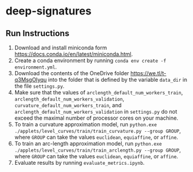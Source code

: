 # deep-signatures

## Run Instructions

1. Download and install miniconda form https://docs.conda.io/en/latest/miniconda.html.
2. Create a conda environment by running `conda env create -f environment.yml`.
3. Download the contents of the OneDrive folder https://we.tl/t-q3MsgOIyqu into the folder that is defined by the variable `data_dir` in the file `settings.py`.
4. Make sure that the values of `arclength_default_num_workers_train`, `arclength_default_num_workers_validation`, `curvature_default_num_workers_train`, and `arclength_default_num_workers_validation` in `settings.py` do not exceed the maximal number of processor cores on your machine.
5. To train a curvature approximation model, run `python.exe ./applets/level_curves/train/train_curvature.py --group GROUP`, where `GROUP` can take the values `euclidean`, `equiaffine`, or `affine`.
6. To train an arc-length approximation model, run `python.exe ./applets/level_curves/train/train_arclength.py --group GROUP`, where `GROUP` can take the values `euclidean`, `equiaffine`, or `affine`.
7. Evaluate results by running `evaluate_metrics.ipynb`.
